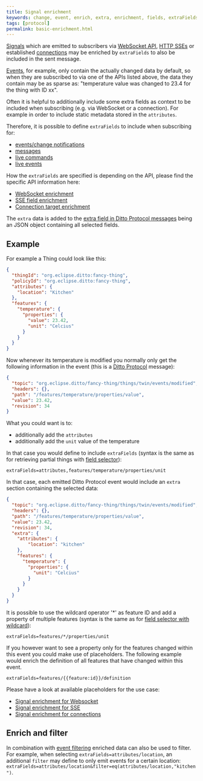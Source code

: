 ```yaml
---
title: Signal enrichment
keywords: change, event, enrich, extra, enrichment, fields, extraFields
tags: [protocol]
permalink: basic-enrichment.html
---
```


[Signals](basic-signals.html) which are emitted to subscribers via [WebSocket API](httpapi-protocol-bindings-websocket.html), 
[HTTP SSEs](httpapi-sse.html) or established [connections](basic-connections.html) may be enriched 
by `extraFields` to also be included in the sent message.

[Events](basic-signals-event.html), for example, only contain the actually changed data by default, so when they are 
subscribed to via one of the APIs listed above, the data they contain may be as sparse as: 
"temperature value was changed to 23.4 for the thing with ID xx".

Often it is helpful to additionally include some extra fields as context to be included when subscribing 
(e.g. via WebSocket or a connection). For example in order to include static metadata stored in the `attributes`.

Therefore, it is possible to define `extraFields` to include when subscribing for:
* [events/change notifications](basic-changenotifications.html)
* [messages](basic-messages.html)
* [live commands](protocol-twinlive.html)
* [live events](protocol-twinlive.html)

How the `extraFields` are specified is depending on the API, please find the specific API information here:
* [WebSocket enrichment](httpapi-protocol-bindings-websocket.html#enrichment)
* [SSE field enrichment](httpapi-sse.html#field-enrichment)
* [Connection target enrichment](basic-connections.html#target-topics-and-enrichment)

The `extra` data is added to the [extra field in Ditto Protocol messages](protocol-specification.html#extra) being an
JSON object containing all selected fields.

## Example

For example a Thing could look like this:
```json
{
  "thingId": "org.eclipse.ditto:fancy-thing",
  "policyId": "org.eclipse.ditto:fancy-thing",
  "attributes": {
    "location": "Kitchen"
  },
  "features": {
    "temperature": {
      "properties": {
        "value": 23.42,
        "unit": "Celcius"
      }
    }
  }
}
```

Now whenever its temperature is modified you normally only get the following information in the event
(this is a [Ditto Protocol](protocol-specification.html) message):
```json
{
  "topic": "org.eclipse.ditto/fancy-thing/things/twin/events/modified",
  "headers": {},
  "path": "/features/temperature/properties/value",
  "value": 23.42,
  "revision": 34
}
```

What you could want is to:
* additionally add the `attributes`
* additionally add the `unit` value of the temperature

In that case you would define to include `extraFields` 
(syntax is the same as for retrieving partial things with [field selector](httpapi-concepts.html#with-field-selector)):
```
extraFields=attributes,features/temperature/properties/unit
```

In that case, each emitted Ditto Protocol event would include an `extra` section containing the selected data:
```json
{
  "topic": "org.eclipse.ditto/fancy-thing/things/twin/events/modified",
  "headers": {},
  "path": "/features/temperature/properties/value",
  "value": 23.42,
  "revision": 34,
  "extra": {
    "attributes": {
        "location": "kitchen"
    },
    "features": {
      "temperature": {
        "properties": {
          "unit": "Celcius"
        }
      }
    }
  }
}
```

It is possible to use the wildcard operator '*' as feature ID and add a property of multiple features
(syntax is the same as for [field selector with wildcard](httpapi-concepts.html#field-selector-with-wildcard)):
```
extraFields=features/*/properties/unit
```

If you however want to see a property only for the features changed within this event you could make use of placeholders.
The following example would enrich the definition of all features that have changed within this event.
```
extraFields=features/{{feature:id}}/definition
```
Please have a look at available placeholders for the use case:
* [Signal enrichment for Websocket](basic-placeholders.html#scope-websocket-signal-enrichment)
* [Signal enrichment for SSE](basic-placeholders.html#scope-sse-signal-enrichment)
* [Signal enrichment for connections](basic-placeholders.html#scope-connections)

## Enrich and filter

In combination with [event filtering](basic-changenotifications.html#filtering) enriched data can also be used to 
filter. For example, when selecting `extraFields=attributes/location`, an additional `filter` may define to only
emit events for a certain location: `extraFields=attributes/location&filter=eq(attributes/location,"kitchen")`.
